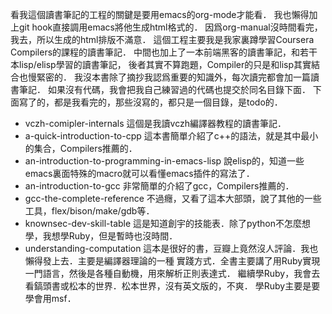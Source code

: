 看我這個讀書筆記的工程的關鍵是要用emacs的org-mode才能看．
我也懶得加上git hook直接調用emacs將他生成html格式的．
因爲org-manual沒時間看完，我去，所以生成的html排版不滿意．
這個工程主要我是我家裏蹲學習Coursera Compilers的課程的讀書筆記．
中間也加上了一本前端黑客的讀書筆記，和若干本lisp/elisp學習的讀書筆記，
後者其實不算跑題，Compiler的只是和lisp其實結合也慢緊密的．
我沒本書除了摘抄我認爲重要的知識外，每次讀完都會加一篇讀書筆記．
如果沒有代碼，我會把我自己練習過的代碼也提交於同名目錄下面．
下面寫了的，都是我看完的，那些沒寫的，都只是一個目錄，是todo的．
* vczh-comipler-internals
  這個是我讀vczh編譯器教程的讀書筆記．
* a-quick-introduction-to-cpp
  這本書簡單介紹了c++的語法，就是其中最小的集合，Compilers推薦的．
* an-introduction-to-programming-in-emacs-lisp
  說elisp的，知道一些emacs裏面特殊的macro就可以看懂emacs插件的寫法了．
* an-introduction-to-gcc
  非常簡單的介紹了gcc，Compilers推薦的．
* gcc-the-complete-reference
  不過癮，又看了這本大部頭，說了其他的一些工具，flex/bison/make/gdb等．
* knownsec-dev-skill-table
  這是知道創宇的技能表．除了python不怎麼想學，我想學Ruby，但是暫時也沒時間．
* understanding-computation
  這本是很好的書，豆瓣上竟然沒人評論．我也懶得發上去．主要是編譯器理論的一種
  實踐方式．全書主要講了用Ruby實現一門語言，然後是各種自動機，用來解析正則表達式．
  繼續學Ruby，我會去看鎬頭書或松本的世界．松本世界，沒有英文版的，不爽．
  學Ruby主要是要學會用msf．